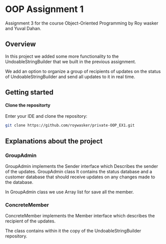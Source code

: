 
# OOP Assignment 1
Assignment 3 for the course Object-Oriented Programming by Roy wasker and Yuval Dahan.

##  Overview
In this project we added some more functionality to the UndoableStringBuilder that we built in the previous assignment.

We add an option to organize a group of recipients of updates on the status of
UndoableStringBuilder and send all updates to it in real time.

## Getting started
#### Clone the repositorty
Enter your IDE and clone the repository:
  ```sh
  git clone https://github.com/roywasker/private-OOP_EX1.git
  ```

## Explanations about the project

### GroupAdmin
GroupAdmin implements the Sender interface which
Describes the sender of the updates.
GroupAdmin class It contains the status database and a customer database that
should receive updates on any changes made to the database.

In GroupAdmin class we use Array list for save all the member.

### ConcreteMember
ConcreteMember implements the Member interface
which describes the recipient of the updates.

The class contains within it the copy of the UndoableStringBuilder repository.

